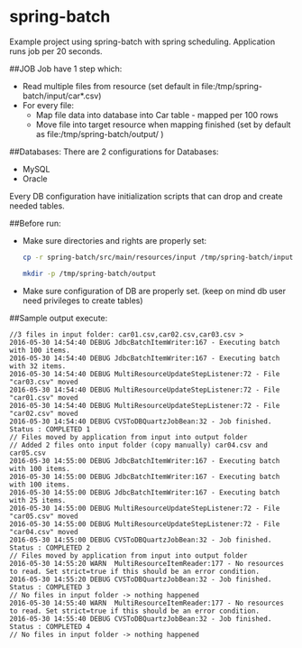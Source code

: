 # spring-batch
Example project using spring-batch with spring scheduling.
Application runs job per 20 seconds.



##JOB
Job have 1 step which:
- Read multiple files from resource (set default in file:/tmp/spring-batch/input/car*.csv)
- For every file:
	+ Map file data into database into Car table - mapped per 100 rows
	+ Move file into target resource when mapping finished (set by default as file:/tmp/spring-batch/output/ )



##Databases:
There are 2 configurations for Databases:
- MySQL
- Oracle

Every DB configuration have initialization scripts that can drop and create needed tables.



##Before run:
- Make sure directories and rights are properly set:

  ``` bash
  cp -r spring-batch/src/main/resources/input /tmp/spring-batch/input
  ```
  
  ``` bash
  mkdir -p /tmp/spring-batch/output
  ```
- Make sure configuration of DB are properly set. (keep on mind db user need privileges to create tables)



##Sample output execute:
```
//3 files in input folder: car01.csv,car02.csv,car03.csv >
2016-05-30 14:54:40 DEBUG JdbcBatchItemWriter:167 - Executing batch with 100 items.
2016-05-30 14:54:40 DEBUG JdbcBatchItemWriter:167 - Executing batch with 32 items.
2016-05-30 14:54:40 DEBUG MultiResourceUpdateStepListener:72 - File "car03.csv" moved
2016-05-30 14:54:40 DEBUG MultiResourceUpdateStepListener:72 - File "car01.csv" moved
2016-05-30 14:54:40 DEBUG MultiResourceUpdateStepListener:72 - File "car02.csv" moved
2016-05-30 14:54:40 DEBUG CVSToDBQuartzJobBean:32 - Job finished. Status : COMPLETED 1
// Files moved by application from input into output folder
// Added 2 files onto input folder (copy manually) car04.csv and car05.csv
2016-05-30 14:55:00 DEBUG JdbcBatchItemWriter:167 - Executing batch with 100 items.
2016-05-30 14:55:00 DEBUG JdbcBatchItemWriter:167 - Executing batch with 100 items.
2016-05-30 14:55:00 DEBUG JdbcBatchItemWriter:167 - Executing batch with 25 items.
2016-05-30 14:55:00 DEBUG MultiResourceUpdateStepListener:72 - File "car05.csv" moved
2016-05-30 14:55:00 DEBUG MultiResourceUpdateStepListener:72 - File "car04.csv" moved
2016-05-30 14:55:00 DEBUG CVSToDBQuartzJobBean:32 - Job finished. Status : COMPLETED 2
// Files moved by application from input into output folder
2016-05-30 14:55:20 WARN  MultiResourceItemReader:177 - No resources to read. Set strict=true if this should be an error condition.
2016-05-30 14:55:20 DEBUG CVSToDBQuartzJobBean:32 - Job finished. Status : COMPLETED 3
// No files in input folder -> nothing happened
2016-05-30 14:55:40 WARN  MultiResourceItemReader:177 - No resources to read. Set strict=true if this should be an error condition.
2016-05-30 14:55:40 DEBUG CVSToDBQuartzJobBean:32 - Job finished. Status : COMPLETED 4
// No files in input folder -> nothing happened
```